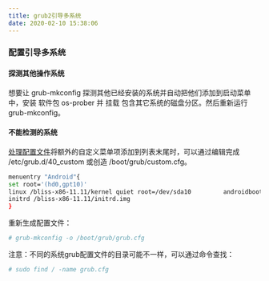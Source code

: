 ```yaml
---
title: grub2引导多系统
date: 2020-02-10 15:38:06
---
```

### 配置引导多系统
#### 探测其他操作系统
想要让 grub-mkconfig 探测其他已经安装的系统并自动把他们添加到启动菜单中，安装 软件包 os-prober 并 挂载 包含其它系统的磁盘分区。然后重新运行 grub-mkconfig。
#### 不能检测的系统
[处理配置文件](https://www.gnu.org/software/grub/manual/grub/html_node/Simple-configuration.html#Simple-configuration)将额外的自定义菜单项添加到列表末尾时，可以通过编辑完成 /etc/grub.d/40_custom 或创造 /boot/grub/custom.cfg。
``` bash
menuentry "Android"{
set root='(hd0,gpt10)'
linux /bliss-x86-11.11/kernel quiet root=/dev/sda10 		androidboot.selinux=permissive acpi_sleep=s3_bios,s3_mode SRC=/bliss-x86-11.11
initrd /bliss-x86-11.11/initrd.img
}

```
重新生成配置文件：
``` bash
# grub-mkconfig -o /boot/grub/grub.cfg
```
注意：不同的系统grub配置文件的目录可能不一样，可以通过命令查找：
``` bash
# sudo find / -name grub.cfg
```
